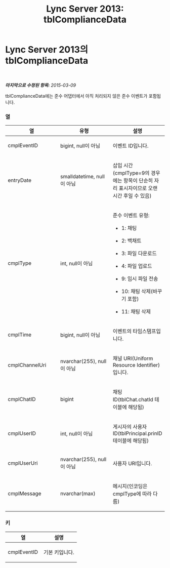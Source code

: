 ﻿---
title: 'Lync Server 2013: tblComplianceData'
TOCTitle: tblComplianceData
ms:assetid: 05b28f9b-4aba-4b69-ba8d-2ceeb6cbfaac
ms:mtpsurl: https://technet.microsoft.com/ko-kr/library/Gg558606(v=OCS.15)
ms:contentKeyID: 49302680
ms.date: 08/10/2015
mtps_version: v=OCS.15
ms.translationtype: HT
---

# Lync Server 2013의 tblComplianceData

 

_**마지막으로 수정된 항목:** 2015-03-09_

tblComplianceData에는 준수 어댑터에서 아직 처리되지 않은 준수 이벤트가 포함됩니다.

### 열

<table>
<colgroup>
<col style="width: 33%" />
<col style="width: 33%" />
<col style="width: 33%" />
</colgroup>
<thead>
<tr class="header">
<th>열</th>
<th>유형</th>
<th>설명</th>
</tr>
</thead>
<tbody>
<tr class="odd">
<td><p>cmplEventID</p></td>
<td><p>bigint, null이 아님</p></td>
<td><p>이벤트 ID입니다.</p></td>
</tr>
<tr class="even">
<td><p>entryDate</p></td>
<td><p>smalldatetime, null이 아님</p></td>
<td><p>삽입 시간(cmplType=9의 경우에는 항목이 단순히 자리 표시자이므로 오랜 시간 후일 수 있음)</p></td>
</tr>
<tr class="odd">
<td><p>cmplType</p></td>
<td><p>int, null이 아님</p></td>
<td><p>준수 이벤트 유형:</p>
<ul>
<li><p>1: 채팅</p></li>
<li><p>2: 백채트</p></li>
<li><p>3: 파일 다운로드</p></li>
<li><p>4: 파일 업로드</p></li>
<li><p>9: 임시 파일 전송</p></li>
<li><p>10: 채팅 삭제(바꾸기 포함)</p></li>
<li><p>11: 채팅 삭제</p></li>
</ul></td>
</tr>
<tr class="even">
<td><p>cmplTime</p></td>
<td><p>bigint, null이 아님</p></td>
<td><p>이벤트의 타임스탬프입니다.</p></td>
</tr>
<tr class="odd">
<td><p>cmplChannelUri</p></td>
<td><p>nvarchar(255), null이 아님</p></td>
<td><p>채널 URI(Uniform Resource Identifier)입니다.</p></td>
</tr>
<tr class="even">
<td><p>cmplChatID</p></td>
<td><p>bigint</p></td>
<td><p>채팅 ID(tblChat.chatId 테이블에 해당됨)</p></td>
</tr>
<tr class="odd">
<td><p>cmplUserID</p></td>
<td><p>int, null이 아님</p></td>
<td><p>게시자의 사용자 ID(tblPrincipal.prinID 테이블에 해당됨)</p></td>
</tr>
<tr class="even">
<td><p>cmplUserUri</p></td>
<td><p>nvarchar(255), null이 아님</p></td>
<td><p>사용자 URI입니다.</p></td>
</tr>
<tr class="odd">
<td><p>cmplMessage</p></td>
<td><p>nvarchar(max)</p></td>
<td><p>메시지(인코딩은 cmplType에 따라 다름)</p></td>
</tr>
</tbody>
</table>


### 키

<table>
<colgroup>
<col style="width: 50%" />
<col style="width: 50%" />
</colgroup>
<thead>
<tr class="header">
<th>열</th>
<th>설명</th>
</tr>
</thead>
<tbody>
<tr class="odd">
<td><p>cmplEventID</p></td>
<td><p>기본 키입니다.</p></td>
</tr>
</tbody>
</table>

